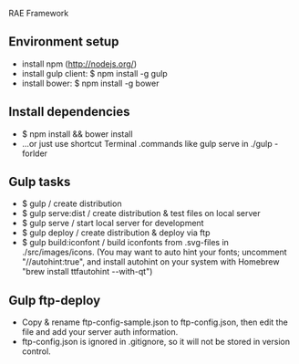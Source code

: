RAE Framework


## Environment setup

- install npm (http://nodejs.org/)
- install gulp client: $ npm install -g gulp
- install bower: $ npm install -g bower

## Install dependencies

- $ npm install && bower install
- ...or just use shortcut Terminal .commands like gulp serve in ./gulp -forlder


## Gulp tasks

- $ gulp / create distribution
- $ gulp serve:dist / create distribution & test files on local server
- $ gulp serve / start local server for development
- $ gulp deploy / create distribution & deploy via ftp
- $ gulp build:iconfont / build iconfonts from .svg-files in ./src/images/icons.
    (You may want to auto hint your fonts; uncomment "//autohint:true", and install autohint on your system with Homebrew "brew install ttfautohint --with-qt")


## Gulp ftp-deploy

- Copy & rename ftp-config-sample.json to ftp-config.json, then edit the file and add your server auth information.
- ftp-config.json is ignored in .gitignore, so it will not be stored in version control.
